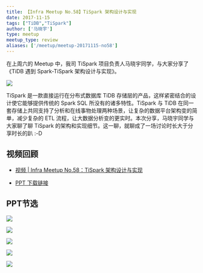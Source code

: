 ```yaml
---
title: 【Infra Meetup No.58】TiSpark 架构设计与实现
date: 2017-11-15
tags: ["TiDB","TiSpark"]
author: ['马晓宇']
type: meetup
meetup_type: review
aliases: ['/meetup/meetup-20171115-no58']
---
```


在上周六的 Meetup 中，我司 TiSpark 项目负责人马晓宇同学，与大家分享了《TiDB 遇到 Spark-TiSpark 架构设计与实现》。

![](http://upload-images.jianshu.io/upload_images/542677-faaab069958dd706?imageMogr2/auto-orient/strip%7CimageView2/2/w/1240)

TiSpark 是一款直接运行在分布式数据库 TiDB 存储层的产品，这样紧密结合的设计使它能够提供传统的 Spark SQL 所没有的诸多特性。TiSpark 与 TiDB 在同一套存储上共同支持了分析和在线事物处理两种场景，让复杂的数据平台架构变的简单，减少复杂的 ETL 流程，让大数据分析变的更实时。本次分享，马晓宇同学与大家聊了聊 TiSpark 的架构和实现细节。这一聊，就聊成了一场讨论时长大于分享时长的趴 :-D

## 视频回顾

- [视频 | Infra Meetup No.58：TiSpark 架构设计与实现](https://v.qq.com/txp/iframe/player.html?origin=https%3A%2F%2Fmp.weixin.qq.com&amp;vid=b05041aqdev&amp;autoplay=false&amp;full=true&amp;show1080p=false&amp;isDebugIframe=false)

- [PPT 下载链接](https://eyun.baidu.com/s/3pKPN4Bh)

## PPT节选

![](http://upload-images.jianshu.io/upload_images/542677-c122bcc4db454366?imageMogr2/auto-orient/strip%7CimageView2/2/w/1240)

![](http://upload-images.jianshu.io/upload_images/542677-1a8b82d0b85bf274?imageMogr2/auto-orient/strip%7CimageView2/2/w/1240)

![](http://upload-images.jianshu.io/upload_images/542677-e4d2eef060a0cdd9?imageMogr2/auto-orient/strip%7CimageView2/2/w/1240)

![](http://upload-images.jianshu.io/upload_images/542677-0810cd59caf928ed?imageMogr2/auto-orient/strip%7CimageView2/2/w/1240)

![](http://upload-images.jianshu.io/upload_images/542677-a43675df8305c961?imageMogr2/auto-orient/strip%7CimageView2/2/w/1240)


